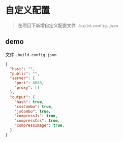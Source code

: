 
# 自定义配置

> 在项目下新增自定义配置文件 `.build.config.json`


## demo

文件 `.build.config.json`

```json
{
  "host": "",
  "public": "",
  "server": {
    "port": 8080,
    "proxy": []
  },
  "output": {
    "hash": true,
    "cssCombo": true,
    "jsCombo": true,
    "compressJs": true,
    "compressCss": true,
    "compressImage": true,
  }
}
```
